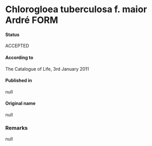 # Chlorogloea tuberculosa f. maior Ardré FORM

#### Status
ACCEPTED

#### According to
The Catalogue of Life, 3rd January 2011

#### Published in
null

#### Original name
null

### Remarks
null